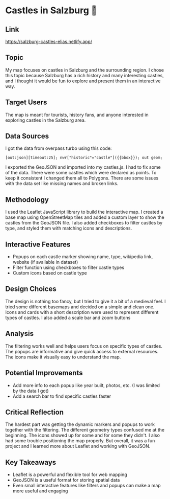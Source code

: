 # Castles in Salzburg 🏰

## Link

https://salzburg-castles-elias.netlify.app/

## Topic

My map focuses on castles in Salzburg and the surrounding region. I chose this topic because Salzburg has a rich history and many interesting castles, and I thought it would be fun to explore and present them in an interactive way.

## Target Users

The map is meant for tourists, history fans, and anyone interested in exploring castles in the Salzburg area.

## Data Sources

I got the data from overpass turbo using this code:

`[out:json][timeout:25];
nwr["historic"="castle"]({{bbox}});
out geom;`

I exported the GeoJSON and imported into my castles.js. I had to fix some of the data. There were some castles which were declared as points. To keep it consistent I changed them all to Polygons. There are some issues with the data set like missing names and broken links.

## Methodology

I used the Leaflet JavaScript library to build the interactive map. I created a base map using OpenStreetMap tiles and added a custom layer to show the castles from the GeoJSON file. I also added checkboxes to filter castles by type, and styled them with matching icons and descriptions.

## Interactive Features

- Popups on each castle marker showing name, type, wikipedia link, website (if available in dataset)
- Filter function using checkboxes to filter castle types
- Custom icons based on castle type

## Design Choices

The design is nothing too fancy, but I tried to give it a bit of a medieval feel. I tried some different basemaps and decided on a simple and clean one. Icons and cards with a short description were used to represent different types of castles. I also added a scale bar and zoom buttons

## Analysis

The filtering works well and helps users focus on specific types of castles. The popups are informative and give quick access to external resources. The icons make it visually easy to understand the map.

## Potential Improvements

- Add more info to each popup like year built, photos, etc. (I was limited by the data I got)
- Add a search bar to find specific castles faster

## Critical Reflection

The hardest part was getting the dynamic markers and popups to work together with the filtering. The different geometry types confused me at the beginning. The icons showed up for some and for some they didn't. I also had some trouble positioning the map properly. But overall, it was a fun project and I learned more about Leaflet and working with GeoJSON.

## Key Takeaways

- Leaflet is a powerful and flexible tool for web mapping
- GeoJSON is a useful format for storing spatial data
- Even small interactive features like filters and popups can make a map more useful and engaging
